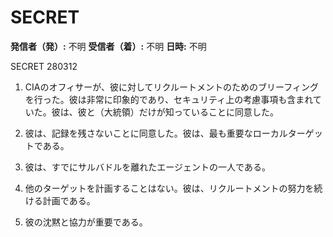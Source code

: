# SECRET

**発信者（発）:** 不明
**受信者（着）:** 不明
**日時:** 不明

SECRET 280312

1. CIAのオフィサーが、彼に対してリクルートメントのためのブリーフィングを行った。彼は非常に印象的であり、セキュリティ上の考慮事項も含まれていた。彼は、彼と（大統領）だけが知っていることに同意した。

2. 彼は、記録を残さないことに同意した。彼は、最も重要なローカルターゲットである。

3. 彼は、すでにサルバドルを離れたエージェントの一人である。

4. 他のターゲットを計画することはない。彼は、リクルートメントの努力を続ける計画である。

5. 彼の沈黙と協力が重要である。